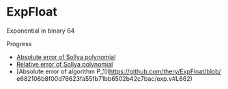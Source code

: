# ExpFloat

Exponential in binary 64 

Progress
- [Absolute error of Sollya polynomial](https://github.com/thery/ExpFloat/blob/e682106b8f00d76623fa55fb71bb6502b42c7bac/exp.v#L341)
- [Relative error of Sollya polynomial](https://github.com/thery/ExpFloat/blob/e682106b8f00d76623fa55fb71bb6502b42c7bac/exp.v#L573)
- [Absolute error of algorithm P_1](https://github.com/thery/ExpFloat/blob/  
e682106b8f00d76623fa55fb71bb6502b42c7bac/exp.v#L662)
